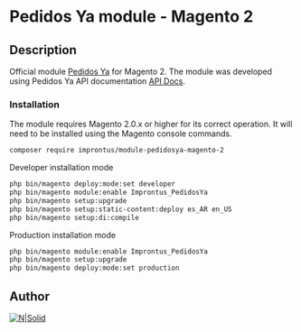 # Pedidos Ya module - Magento 2

## Description
Official module [Pedidos Ya](https://www.pedidosya.com.ar/) for Magento 2. The module was developed using Pedidos Ya API documentation [API Docs](https://developers.pedidosya.com/courier-api).

### Installation
The module requires Magento 2.0.x or higher for its correct operation. It will need to be installed using the Magento console commands.

```sh
composer require improntus/module-pedidosya-magento-2
```

Developer installation mode

```sh
php bin/magento deploy:mode:set developer
php bin/magento module:enable Improntus_PedidosYa
php bin/magento setup:upgrade
php bin/magento setup:static-content:deploy es_AR en_US
php bin/magento setup:di:compile
```

Production installation mode

```sh
php bin/magento module:enable Improntus_PedidosYa
php bin/magento setup:upgrade
php bin/magento deploy:mode:set production
```
 
## Author

[![N|Solid](https://www.improntus.com/developed-by-small.png)](https://www.improntus.com)

